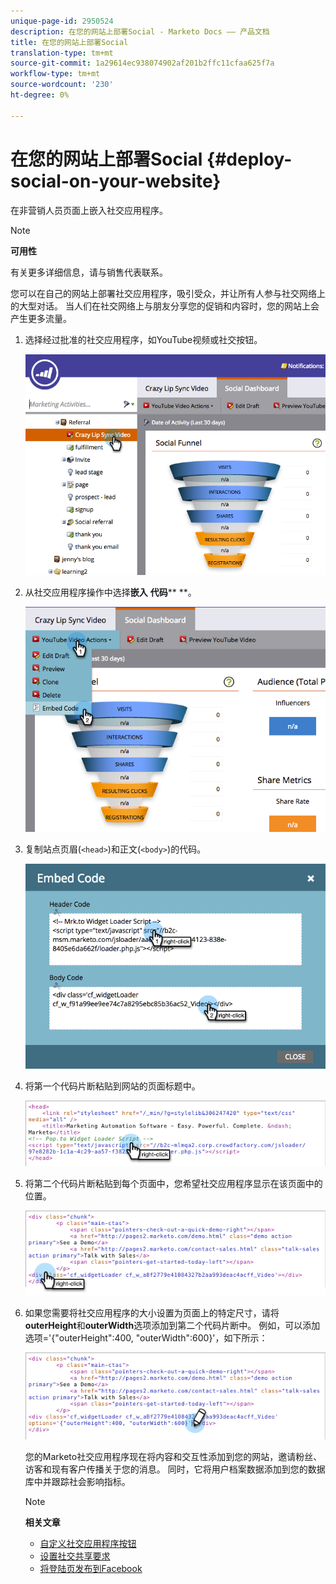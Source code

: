 ```yaml
---
unique-page-id: 2950524
description: 在您的网站上部署Social - Marketo Docs —— 产品文档
title: 在您的网站上部署Social
translation-type: tm+mt
source-git-commit: 1a29614ec938074902af201b2ffc11cfaa625f7a
workflow-type: tm+mt
source-wordcount: '230'
ht-degree: 0%

---
```



# 在您的网站上部署Social {#deploy-social-on-your-website}

在非营销人员页面上嵌入社交应用程序。

>[!NOTE]
>
>**可用性**
>
>有关更多详细信息，请与销售代表联系。

您可以在自己的网站上部署社交应用程序，吸引受众，并让所有人参与社交网络上的大型对话。 当人们在社交网络上与朋友分享您的促销和内容时，您的网站上会产生更多流量。

1. 选择经过批准的社交应用程序，如YouTube视频或社交按钮。

   ![](assets/image2015-5-12-11-3a43-3a24.png)

1. 从社交应用程序操作中选择&#x200B;**嵌入** **代码**** **。

   ![](assets/image2015-5-12-12-3a59-3a46.png)

1. 复制站点页眉(`<head>`)和正文(`<body>`)的代码。

   ![](assets/image2015-5-12-13-3a3-3a34.png)

1. 将第一个代码片断粘贴到网站的页面标题中。

   ![](assets/socialonsite-embedhead.png)

1. 将第二个代码片断粘贴到每个页面中，您希望社交应用程序显示在该页面中的位置。

   ![](assets/socialonsite-embedwidget.png)

1. 如果您需要将社交应用程序的大小设置为页面上的特定尺寸，请将&#x200B;**outerHeight**&#x200B;和&#x200B;**outerWidth**&#x200B;选项添加到第二个代码片断中。 例如，可以添加选项=&#39;{&quot;outerHeight&quot;:400, &quot;outerWidth&quot;:600}&#39;，如下所示：

   ![](assets/socialonsite-resizewidget2.png)

   您的Marketo社交应用程序现在将内容和交互性添加到您的网站，邀请粉丝、访客和现有客户传播关于您的消息。 同时，它将用户档案数据添加到您的数据库中并跟踪社会影响指标。

   >[!NOTE]
   >
   >**相关文章**
   >
   >    
   >    
   >* [自定义社交应用程序按钮](../../../../product-docs/demand-generation/social/configuring-social-actions/customize-social-app-button.md)
   >* [设置社交共享要求](set-social-share-requirement.md)
   >* [将登陆页发布到Facebook](../../../../product-docs/demand-generation/facebook/publish-landing-pages-to-facebook.md)

